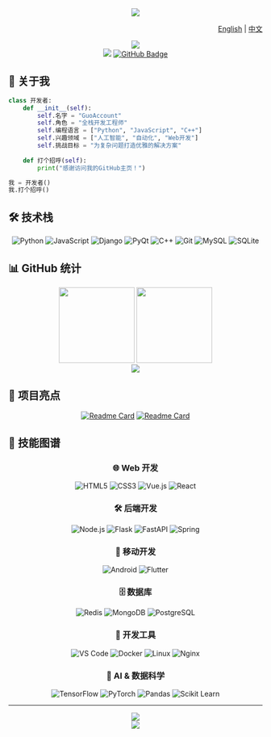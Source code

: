 <div align="center">
    <img src="https://readme-typing-svg.herokuapp.com/?lines=你好，世界!;欢迎来到我的GitHub主页!;全栈开发工程师;AI%20探索者&center=true&size=27&color=f75c7e&duration=3000&pause=1000">
</div>

<div align="center">
    <p align="right">
        <a href="README.md">English</a> | <a href="README_CN.md">中文</a>
    </p>
</div>

<div align="center">
    <img src="https://github-readme-streak-stats.herokuapp.com/?user=GuoAccount&theme=radical&hide_border=true" />
</div>

<div align="center">
    <img src="https://komarev.com/ghpvc/?username=GuoAccount&color=blueviolet&style=flat-square">
    <a href="https://github.com/GuoAccount?tab=followers">
        <img src="https://img.shields.io/github/followers/GuoAccount?label=关注者&style=social" alt="GitHub Badge">
    </a>
</div>

## 🚀 关于我

```python
class 开发者:
    def __init__(self):
        self.名字 = "GuoAccount"
        self.角色 = "全栈开发工程师"
        self.编程语言 = ["Python", "JavaScript", "C++"]
        self.兴趣领域 = ["人工智能", "自动化", "Web开发"]
        self.挑战目标 = "为复杂问题打造优雅的解决方案"
        
    def 打个招呼(self):
        print("感谢访问我的GitHub主页！")

我 = 开发者()
我.打个招呼()
```

## 🛠️ 技术栈

<div align="center">
    
![Python](https://img.shields.io/badge/-Python-3776AB?style=for-the-badge&logo=Python&logoColor=white)
![JavaScript](https://img.shields.io/badge/-JavaScript-F7DF1E?style=for-the-badge&logo=JavaScript&logoColor=black)
![Django](https://img.shields.io/badge/-Django-092E20?style=for-the-badge&logo=Django&logoColor=white)
![PyQt](https://img.shields.io/badge/-PyQt-41CD52?style=for-the-badge&logo=Qt&logoColor=white)
![C++](https://img.shields.io/badge/-C++-00599C?style=for-the-badge&logo=c%2B%2B&logoColor=white)
![Git](https://img.shields.io/badge/-Git-F05032?style=for-the-badge&logo=git&logoColor=white)
![MySQL](https://img.shields.io/badge/-MySQL-4479A1?style=for-the-badge&logo=mysql&logoColor=white)
![SQLite](https://img.shields.io/badge/-SQLite-003B57?style=for-the-badge&logo=sqlite&logoColor=white)

</div>

## 📊 GitHub 统计

<div align="center">
    <img height="150px" src="https://github-readme-stats.vercel.app/api?username=GuoAccount&show_icons=true&theme=radical&include_all_commits=true&custom_title=我的%20GitHub%20统计&locale=cn"/>
    <img height="150px" src="https://github-readme-stats.vercel.app/api/top-langs/?username=GuoAccount&layout=compact&theme=radical&custom_title=最常用的编程语言&locale=cn"/>
</div>

<div align="center">
    <img src="https://github-profile-trophy.vercel.app/?username=GuoAccount&theme=radical&row=1&column=6&margin-w=15&locale=cn" />
</div>

## 🌟 项目亮点

<div align="center">

[![Readme Card](https://github-readme-stats.vercel.app/api/pin/?username=GuoAccount&repo=erp_ssm&theme=radical&show_owner=true&locale=cn)](https://github.com/GuoAccount/erp_ssm)
[![Readme Card](https://github-readme-stats.vercel.app/api/pin/?username=GuoAccount&repo=GuoAccount.github.io&theme=radical&show_owner=true&locale=cn)](https://github.com/GuoAccount/GuoAccount.github.io)

</div>

## 🎯 技能图谱
<div align="center">

### 🌐 Web 开发
![HTML5](https://img.shields.io/badge/-HTML5-E34F26?style=for-the-badge&logo=html5&logoColor=white)
![CSS3](https://img.shields.io/badge/-CSS3-1572B6?style=for-the-badge&logo=css3&logoColor=white)
![Vue.js](https://img.shields.io/badge/-Vue.js-4FC08D?style=for-the-badge&logo=vue.js&logoColor=white)
![React](https://img.shields.io/badge/-React-61DAFB?style=for-the-badge&logo=react&logoColor=black)

### 🛠️ 后端开发
![Node.js](https://img.shields.io/badge/-Node.js-339933?style=for-the-badge&logo=node.js&logoColor=white)
![Flask](https://img.shields.io/badge/-Flask-000000?style=for-the-badge&logo=flask&logoColor=white)
![FastAPI](https://img.shields.io/badge/-FastAPI-009688?style=for-the-badge&logo=fastapi&logoColor=white)
![Spring](https://img.shields.io/badge/-Spring-6DB33F?style=for-the-badge&logo=spring&logoColor=white)

### 📱 移动开发
![Android](https://img.shields.io/badge/-Android-3DDC84?style=for-the-badge&logo=android&logoColor=white)
![Flutter](https://img.shields.io/badge/-Flutter-02569B?style=for-the-badge&logo=flutter&logoColor=white)

### 🗄️ 数据库
![Redis](https://img.shields.io/badge/-Redis-DC382D?style=for-the-badge&logo=redis&logoColor=white)
![MongoDB](https://img.shields.io/badge/-MongoDB-47A248?style=for-the-badge&logo=mongodb&logoColor=white)
![PostgreSQL](https://img.shields.io/badge/-PostgreSQL-336791?style=for-the-badge&logo=postgresql&logoColor=white)

### 🔧 开发工具
![VS Code](https://img.shields.io/badge/-VS%20Code-007ACC?style=for-the-badge&logo=visual-studio-code&logoColor=white)
![Docker](https://img.shields.io/badge/-Docker-2496ED?style=for-the-badge&logo=docker&logoColor=white)
![Linux](https://img.shields.io/badge/-Linux-FCC624?style=for-the-badge&logo=linux&logoColor=black)
![Nginx](https://img.shields.io/badge/-Nginx-269539?style=for-the-badge&logo=nginx&logoColor=white)

### 🤖 AI & 数据科学
![TensorFlow](https://img.shields.io/badge/-TensorFlow-FF6F00?style=for-the-badge&logo=tensorflow&logoColor=white)
![PyTorch](https://img.shields.io/badge/-PyTorch-EE4C2C?style=for-the-badge&logo=pytorch&logoColor=white)
![Pandas](https://img.shields.io/badge/-Pandas-150458?style=for-the-badge&logo=pandas&logoColor=white)
![Scikit Learn](https://img.shields.io/badge/-Scikit%20Learn-F7931E?style=for-the-badge&logo=scikit-learn&logoColor=white)

</div>

---

<div align="center">
    <img src="https://raw.githubusercontent.com/GuoAccount/GuoAccount/output/github-contribution-grid-snake.svg" />
</div>

<div align="center">
    <img src="https://quotes-github-readme.vercel.app/api?type=horizontal&theme=radical" />
</div>